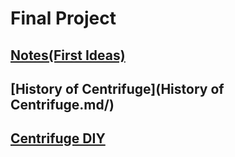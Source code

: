 # Final Project

## [Notes(First Ideas)](Notes.md/)<br/>
## [History of Centrifuge](History of Centrifuge.md/)<br/>
## [Centrifuge DIY](CentrifugeDIY_index.md)<br/>
